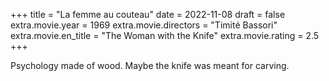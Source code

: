 +++
title = "La femme au couteau"
date = 2022-11-08
draft = false
extra.movie.year = 1969
extra.movie.directors = "Timité Bassori"
extra.movie.en_title = "The Woman with the Knife"
extra.movie.rating = 2.5
+++

Psychology made of wood. Maybe the knife was meant for carving.<!-- more -->